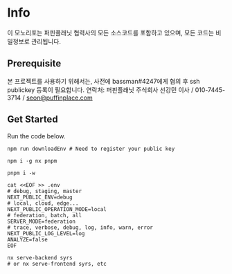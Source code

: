 # Info

이 모노리포는 퍼핀플래닛 협력사의 모든 소스코드를 포함하고 있으며, 모든 코드는 비밀정보로 관리됩니다.

## Prerequisite

본 프로젝트를 사용하기 위해서는, 사전에 bassman#4247에게 협의 후 ssh publickey 등록이 필요합니다.
연락처: 퍼핀플래닛 주식회사 선강민 이사 / 010-7445-3714 / seon@puffinplace.com

## Get Started

Run the code below.

```
npm run downloadEnv # Need to register your public key

npm i -g nx pnpm

pnpm i -w

cat <<EOF >> .env
# debug, staging, master
NEXT_PUBLIC_ENV=debug
# local, cloud, edge...
NEXT_PUBLIC_OPERATION_MODE=local
# federation, batch, all
SERVER_MODE=federation
# trace, verbose, debug, log, info, warn, error
NEXT_PUBLIC_LOG_LEVEL=log
ANALYZE=false
EOF

nx serve-backend syrs
# or nx serve-frontend syrs, etc
```
